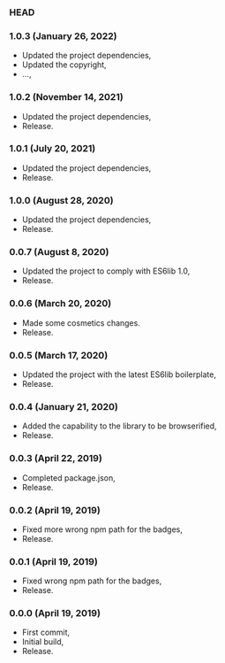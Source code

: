 ### HEAD

### 1.0.3 (January 26, 2022)

  * Updated the project dependencies,
  * Updated the copyright,
  * ...,


### 1.0.2 (November 14, 2021)

  * Updated the project dependencies,
  * Release.


### 1.0.1 (July 20, 2021)

  * Updated the project dependencies,
  * Release.


### 1.0.0 (August 28, 2020)

  * Updated the project dependencies,
  * Release.


### 0.0.7 (August 8, 2020)

  * Updated the project to comply with ES6lib 1.0,
  * Release.


### 0.0.6 (March 20, 2020)

  * Made some cosmetics changes.
  * Release.


### 0.0.5 (March 17, 2020)

  * Updated the project with the latest ES6lib boilerplate,
  * Release.


### 0.0.4 (January 21, 2020)

  * Added the capability to the library to be browserified,
  * Release.


### 0.0.3 (April 22, 2019)

  * Completed package.json,
  * Release.


### 0.0.2 (April 19, 2019)

  * Fixed more wrong npm path for the badges,
  * Release.


### 0.0.1 (April 19, 2019)

  * Fixed wrong npm path for the badges,
  * Release.


### 0.0.0 (April 19, 2019)

  * First commit,
  * Initial build,
  * Release.
